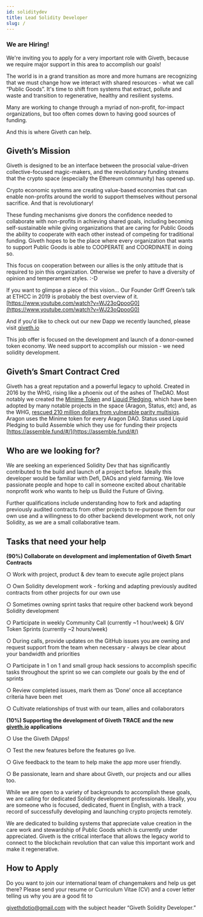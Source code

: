 ```yaml
---
id: soliditydev
title: Lead Solidity Developer
slug: /
---
```


### We are Hiring!

We're inviting you to apply for a very important role with Giveth, because we require major support in this area to accomplish our goals!

The world is in a grand transition as more and more humans are recognizing that we must change how we interact with shared resources - what we call “Public Goods”. It's time to shift from systems that extract, pollute and waste and transition to regenerative, healthy and resilient systems.

Many are working to change through a myriad of non-profit, for-impact organizations, but too often comes down to having good sources of funding.

And this is where Giveth can help.

## **Giveth’s Mission**

Giveth is designed to be an interface between the prosocial value-driven collective-focused magic-makers, and the revolutionary funding streams that the crypto space (especially the Ethereum community) has opened up.

Crypto economic systems are creating value-based economies that can enable non-profits around the world to support themselves without personal sacrifice.  And that is revolutionary!

These funding mechanisms give donors the confidence needed to collaborate with non-profits in achieving shared goals, including becoming self-sustainable while giving organizations that are caring for Public Goods the ability to cooperate with each other instead of competing for traditional funding. Giveth hopes to be the place where every organization that wants to support Public Goods is able to COOPERATE and COORDINATE in doing so.

This focus on cooperation between our allies is the only attitude that is required to join this organization. Otherwise we prefer to have a diversity of opinion and temperament styles. :-D

If you want to glimpse a piece of this vision… Our Founder Griff Green’s talk at ETHCC in 2019 is probably the best overview of it. [https://www.youtube.com/watch?v=WJ23oQpooG0](https://www.youtube.com/watch?v=WJ23oQpooG0)

And if you'd like to check out our new Dapp we recently launched, please visit [giveth.io](http://giveth.io)

This job offer is focused on the development and launch of a donor-owned token economy. We need support to accomplish our mission - we need solidity development.

## **Giveth’s Smart Contract Cred**

Giveth has a great reputation and a powerful legacy to uphold. Created in 2016 by the WHG, rising like a phoenix out of the ashes of TheDAO. Most notably we created the [Minime Token](https://medium.com/giveth/the-minime-token-open-sourced-by-giveth-2710c0210787) and [Liquid Pledging](https://medium.com/giveth/liquid-democracy-what-that-bd3c63e8df52), which have been adopted by many notable projects in the space (Aragon, Status, etc) and, as the WHG, [rescued 210 million dollars from vulnerable parity multisigs](https://mashable.com/2017/07/26/ethereum-stolen-white-hat-group-rescued/). Aragon uses the Minime token for every Aragon DAO. Status used Liquid Pledging to build Assemble which they use for funding their projects [https://assemble.fund/#/](https://assemble.fund/#/)

## Who are we looking for?

We are seeking an experienced Solidity Dev that has significantly contributed to the build and launch of a project before. Ideally this developer would be familiar with Defi, DAOs and yield farming. We love passionate people and hope to call in someone excited about charitable nonprofit work who wants to help us Build the Future of Giving.

Further qualifications include understanding how to fork and adapting previously audited contracts from other projects to re-purpose them for our own use and a willingness to do other backend development work, not only Solidity, as we are a small collaborative team.

## **Tasks that need your help**

**(90%) Collaborate on development and implementation of Giveth Smart Contracts**

○ Work with project, product & dev team to execute agile project plans

○ Own Solidity development work - forking and adapting previously audited contracts from other projects for our own use

○ Sometimes owning sprint tasks that require other backend work beyond Solidity development

○ Participate in weekly Community Call (currently ~1 hour/week) & GIV Token Sprints (currently ~2 hours/week)

○ During calls, provide updates on the GitHub issues you are owning and request support from the team when necessary - always be clear about your bandwidth and priorities

○ Participate in 1 on 1 and small group hack sessions to accomplish specific tasks throughout the sprint so we can complete our goals by the end of sprints

○ Review completed issues, mark them as ‘Done’ once all acceptance criteria have been met

○ Cultivate relationships of trust with our team, allies and collaborators

**(10%) Supporting the development of Giveth TRACE and the new [giveth.io](http://giveth.io) applications**

○ Use the Giveth DApps!

○ Test the new features before the features go live.

○ Give feedback to the team to help make the app more user friendly.

○ Be passionate, learn and share about Giveth, our projects and our allies too.

While we are open to a variety of backgrounds to accomplish these goals, we are calling for dedicated Solidity development professionals. Ideally, you are someone who is focused, dedicated, fluent in English, with a track record of successfully developing and launching crypto projects remotely.

We are dedicated to building systems that appreciate value creation in the care work and stewardship of Public Goods which is currently under appreciated. Giveth is the critical interface that allows the legacy world to connect to the blockchain revolution that can value this important work and make it regenerative.

## How to Apply

Do you want to join our international team of changemakers and help us get there? Please send your resume or Curriculum Vitae (CV) and a cover letter telling us why you are a good fit to

[givethdotio@gmail.com](mailto:givethdotio@gmail.com) with the subject header “Giveth Solidity Developer.”
